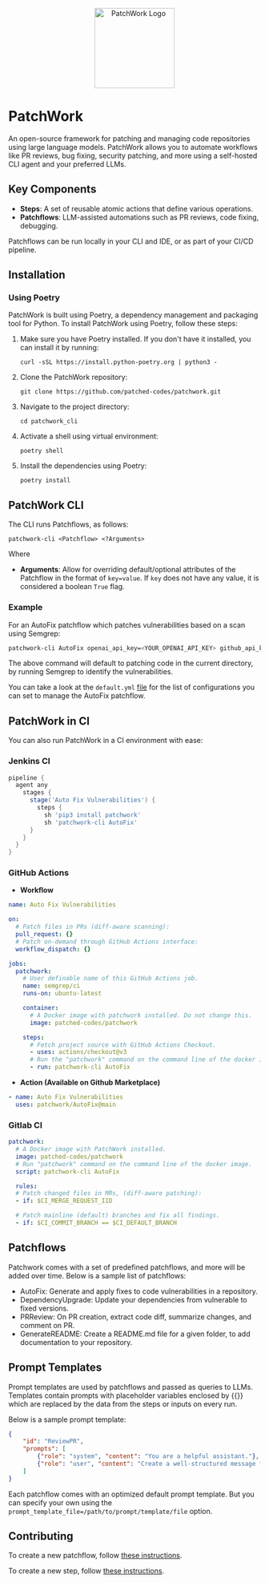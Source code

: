 <p align="center">
  <img src="https://github.com/patched-codes/patchwork/assets/126385808/e25f2994-20ac-404e-9089-cf070fb209fb" width="160" alt="PatchWork Logo">
</p>

# PatchWork

An open-source framework for patching and managing code repositories using large language models. PatchWork allows you to automate workflows like PR reviews, bug fixing, security patching, and more using a self-hosted CLI agent and your preferred LLMs.

## Key Components

- **Steps**: A set of reusable atomic actions that define various operations.
- **Patchflows**: LLM-assisted automations such as PR reviews, code fixing, debugging.

Patchflows can be run locally in your CLI and IDE, or as part of your CI/CD pipeline.

## Installation

### Using Poetry

PatchWork is built using Poetry, a dependency management and packaging tool for Python. To install PatchWork using Poetry, follow these steps:

1. Make sure you have Poetry installed. If you don't have it installed, you can install it by running:
   ```
   curl -sSL https://install.python-poetry.org | python3 -
   ```

2. Clone the PatchWork repository:
   ```
   git clone https://github.com/patched-codes/patchwork.git
   ```

3. Navigate to the project directory:
   ```
   cd patchwork_cli
   ```

4. Activate a shell using virtual environment:
   ```
   poetry shell
   ```

5. Install the dependencies using Poetry:
   ```
   poetry install
   ```

## PatchWork CLI

The CLI runs Patchflows, as follows:

```
patchwork-cli <Patchflow> <?Arguments>
```

Where
- **Arguments**: Allow for overriding default/optional attributes of the Patchflow in the format of `key=value`. If `key` does not have any value, it is considered a boolean `True` flag.

### Example

For an AutoFix patchflow which patches vulnerabilities based on a scan using Semgrep:

```bash
patchwork-cli AutoFix openai_api_key=<YOUR_OPENAI_API_KEY> github_api_key=<YOUR_GITHUB_TOKEN>
```

The above command will default to patching code in the current directory, by running Semgrep to identify the vulnerabilities.

You can take a look at the `default.yml` [file](patchwork_cli/patchflows/AutoFix/defaults.yml) for the list of configurations you can set to manage the AutoFix patchflow. 

## PatchWork in CI

You can also run PatchWork in a CI environment with ease:

### Jenkins CI

```groovy
pipeline {
  agent any
    stages {
      stage('Auto Fix Vulnerabilities') {
        steps {
          sh 'pip3 install patchwork'
          sh 'patchwork-cli AutoFix'
      }
    }
  }
}
```

### GitHub Actions

- **Workflow**
```yaml
name: Auto Fix Vulnerabilities

on:
  # Patch files in PRs (diff-aware scanning):
  pull_request: {}
  # Patch on-demand through GitHub Actions interface:
  workflow_dispatch: {}

jobs:
  patchwork:
    # User definable name of this GitHub Actions job.
    name: semgrep/ci
    runs-on: ubuntu-latest

    container:
      # A Docker image with patchwork installed. Do not change this.
      image: patched-codes/patchwork

    steps:
      # Fetch project source with GitHub Actions Checkout.
      - uses: actions/checkout@v3
      # Run the "patchwork" command on the command line of the docker image.
      - run: patchwork-cli AutoFix
```

- **Action (Available on Github Marketplace)**

```yaml
- name: Auto Fix Vulnerabilities
  uses: patchwork/AutoFix@main
```

### Gitlab CI

```yaml
patchwork:
  # A Docker image with PatchWork installed.
  image: patched-codes/patchwork
  # Run "patchwork" command on the command line of the docker image.
  script: patchwork-cli AutoFix

  rules:
  # Patch changed files in MRs, (diff-aware patching):
  - if: $CI_MERGE_REQUEST_IID

  # Patch mainline (default) branches and fix all findings.
  - if: $CI_COMMIT_BRANCH == $CI_DEFAULT_BRANCH
```

## Patchflows

Patchwork comes with a set of predefined patchflows, and more will be added over time. Below is a sample list of patchflows:

- AutoFix: Generate and apply fixes to code vulnerabilities in a repository.
- DependencyUpgrade: Update your dependencies from vulnerable to fixed versions.
- PRReview: On PR creation, extract code diff, summarize changes, and comment on PR.
- GenerateREADME: Create a README.md file for a given folder, to add documentation to your repository.

## Prompt Templates

Prompt templates are used by patchflows and passed as queries to LLMs. Templates contain prompts with placeholder variables enclosed by {{}} which are replaced by the data from the steps or inputs on every run. 

Below is a sample prompt template:

```json
{
    "id": "ReviewPR",
    "prompts": [
        {"role": "system", "content": "You are a helpful assistant."},
        {"role": "user", "content": "Create a well-structured message for the pull request body based on a review of the code diff. CODE DIFF - {{prDiff}}"}
    ]
}
```

Each patchflow comes with an optimized default prompt template. But you can specify your own using the `prompt_template_file=/path/to/prompt/template/file` option. 

## Contributing

To create a new patchflow, follow [these instructions](patchwork_cli/patchflows/README.md).

To create a new step, follow [these instructions](patchwork_cli/steps/README.md).
